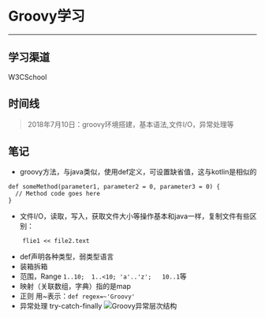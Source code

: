 ﻿# Groovy学习

---

## 学习渠道

W3CSchool
## 时间线
 > 2018年7月10日：groovy环境搭建，基本语法,文件I/O，异常处理等

## 笔记

 - groovy方法，与java类似，使用def定义，可设置缺省值，这与kotlin是相似的
 ```
 def someMethod(parameter1, parameter2 = 0, parameter3 = 0) {
   // Method code goes here 
}
```
 - 文件I/O，读取，写入，获取文件大小等操作基本和java一样，复制文件有些区别：
```//将file2复制到file1中
    flie1 << file2.text
```
 - def声明各种类型，弱类型语言
 - 装箱拆箱
 - 范围，Range `1..10;  1..<10; 'a'..'z';   10..1`等
 - 映射（关联数组，字典）指的是map
 - 正则 用~表示：`def regex=~'Groovy'`
 - 异常处理 try-catch-finally
    ![Groovy异常层次结构][1]

  [1]: https://7n.w3cschool.cn/attachments/tuploads/groovy/hierarchy_exceptions.jpg